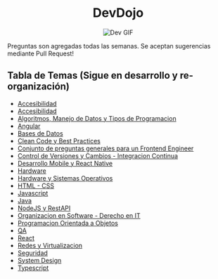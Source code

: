 <div align="center">

# DevDojo

![Dev GIF](https://i.pinimg.com/originals/a7/a8/d0/a7a8d06c754cfbbbc37e64cb118c513c.gif)

</div>

Preguntas son agregadas todas las semanas. Se aceptan sugerencias mediante Pull Request!

## Tabla de Temas (Sigue en desarrollo y re-organización)

- [Accesibilidad](./Accesibilidad.md)
- [Accesibilidad](./Accesibilidad.md)
- [Algoritmos, Manejo de Datos y Tipos de Programacion](./Algoritmos.md)
- [Angular](./Angular.md)
- [Bases de Datos](./BaseDatos.md)
- [Clean Code y Best Practices](./CleanCode.md)
- [Conjunto de preguntas generales para un Frontend Engineer](./PreguntasComunes.md)
- [Control de Versiones y Cambios - Integracion Continua](./Versionado.md)
- [Desarrollo Mobile y React Native](./DesarrolloMobile.md)
- [Hardware](./Hardware.md)
- [Hardware y Sistemas Operativos](./Hardware.md)
- [HTML - CSS](./html.md)
- [Javascript](./JSTS.md)
- [Java](./Java.md)
- [NodeJS y RestAPI](./NodeJS.md)
- [Organizacion en Software - Derecho en IT](./Organizacion.md)
- [Programacion Orientada a Objetos](./poo.md)
- [QA](./QA.md)
- [React](./react.md)
- [Redes y Virtualizacion](./RedesVirtualizacion.md)
- [Seguridad](./Seguridad.md)
- [System Design](./SystemDesign.md)
- [Typescript](./TS.md)

